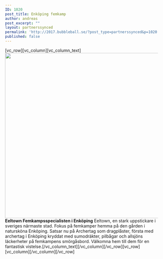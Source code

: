 ```yaml
---
ID: 1020
post_title: Enköping femkamp
author: andreas
post_excerpt: ""
layout: partnerssynced
permalink: 'http://2017.bubbleball.se/?post_type=partnerssynced&p=1020'
published: false
---
```

[vc_row][vc_column][vc_column_text]<img class="alignnone size-full wp-image-1017" src="http://2017.bubbleball.se/wp-content/uploads/2017/11/Femkamp-Enköping.jpg" alt="" width="945" height="545" /><strong>Eeltown Femkampsspecialisten i Enköping</strong>
Eeltown, en stark uppstickare i sveriges närmaste stad. Fokus på femkamper hemma på den gården i natursköna Enköping.
Satsar nu på Archertag som dragplåster, första med archertag i Enköping kryddat med sumodräkter, pilbågar och allsjöns läckerheter på femkampens smörgåsbord.
Välkomna hem till dem för en fantastisk vistelse.[/vc_column_text][/vc_column][/vc_row][vc_row][vc_column][/vc_column][/vc_row]